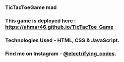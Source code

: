 ### TicTacToeGame mad

### This game is deployed here : https://ahmar46.github.io/TicTacToe_Game

### Technologies Used - HTML, CSS & JavaScript.

### Find me on Instagram - [@electrifying_codes][Instagram].

[Instagram]: https://www.instagram.com/electrifying_codes